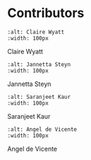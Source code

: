 # Contributors

```{image} images/contributors/ClaireWyatt.jpeg
:alt: Claire Wyatt
:width: 100px
```
Claire Wyatt


```{image} images/contributors/JannettaSteyn.png
:alt: Jannetta Steyn
:width: 100px
```
Jannetta Steyn

```{image} images/contributors/SaranjeetKaur.jpeg
:alt: Saranjeet Kaur
:width: 100px
```
Saranjeet Kaur


```{image} images/contributors/AngelDeVicente.jpeg
:alt: Angel de Vicente
:width: 100px
```
Angel de Vicente
